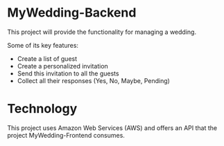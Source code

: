 # MyWedding-Backend

This project will provide the functionality for managing a wedding.

Some of its key features:
  * Create a list of guest
  * Create a personalized invitation
  * Send this invitation to all the guests
  * Collect all their responses (Yes, No, Maybe, Pending)

Technology
====================================

This project uses Amazon Web Services (AWS) and offers an API that the project MyWedding-Frontend consumes. 
